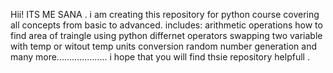 Hii! ITS ME SANA .  i am creating this repository for python course covering all concepts from basic to advanced.
includes:
arithmetic operations
how to find area of traingle using python
differnet operators
swapping two variable with temp or witout temp
units conversion
random number generation
and many more....................
i hope that you will find thsie repository helpfull .
